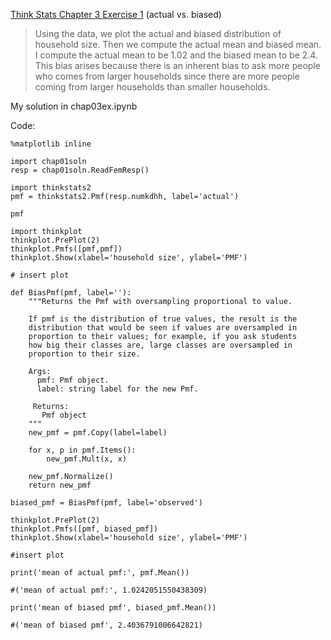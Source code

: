 [Think Stats Chapter 3 Exercise 1](http://greenteapress.com/thinkstats2/html/thinkstats2004.html#toc31) (actual vs. biased)

>Using the data, we plot the actual and biased distribution of household size.  Then we compute the actual mean and biased mean.  I compute the actual mean to be 1.02 and the biased mean to be 2.4.  This bias arises because there is an inherent bias to ask more people who comes from larger households since there are more people coming from larger households than smaller households.

My solution in chap03ex.ipynb
 
Code:
```
%matplotlib inline

import chap01soln
resp = chap01soln.ReadFemResp()

import thinkstats2
pmf = thinkstats2.Pmf(resp.numkdhh, label='actual')

pmf

import thinkplot
thinkplot.PrePlot(2)
thinkplot.Pmfs([pmf,pmf])
thinkplot.Show(xlabel='household size', ylabel='PMF')

# insert plot

def BiasPmf(pmf, label=''):
    """Returns the Pmf with oversampling proportional to value.

    If pmf is the distribution of true values, the result is the
    distribution that would be seen if values are oversampled in
    proportion to their values; for example, if you ask students
    how big their classes are, large classes are oversampled in
    proportion to their size.

    Args:
      pmf: Pmf object.
      label: string label for the new Pmf.

     Returns:
       Pmf object
    """
    new_pmf = pmf.Copy(label=label)

    for x, p in pmf.Items():
        new_pmf.Mult(x, x)
        
    new_pmf.Normalize()
    return new_pmf
    
biased_pmf = BiasPmf(pmf, label='observed')

thinkplot.PrePlot(2)
thinkplot.Pmfs([pmf, biased_pmf])
thinkplot.Show(xlabel='household size', ylabel='PMF')

#insert plot

print('mean of actual pmf:', pmf.Mean())

#('mean of actual pmf:', 1.0242051550438309)

print('mean of biased pmf', biased_pmf.Mean())

#('mean of biased pmf', 2.4036791006642821)
